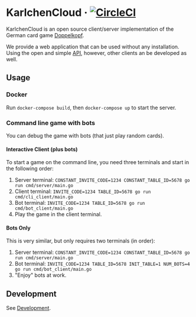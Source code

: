 # KarlchenCloud · [![CircleCI](https://circleci.com/gh/supermihi/karlchencloud.svg?style=shield)](https://circleci.com/gh/supermihi/karlchencloud)

KarlchenCloud is an open source client/server implementation of the German card game
[Doppelkopf](https://en.wikipedia.org/wiki/Doppelkopf).


We provide a web application that can be used without any installation.
Using the open and simple [API](api/README.md), however, other clients an be developed as well.
## Usage
### Docker
Run `docker-compose build`, then `docker-compose up` to start the server.

### Command line game with bots
You can debug the game with bots (that just play random cards).

#### Interactive Client (plus bots)
To start a game on the command line, you need three terminals and start in the
following order:
1. Server terminal:
   `CONSTANT_INVITE_CODE=1234 CONSTANT_TABLE_ID=5678 go run cmd/server/main.go`
1. Client terminal:
   `INVITE_CODE=1234 TABLE_ID=5678 go run cmd/cli_client/main.go`
1. Bot terminal:
   `INVITE_CODE=1234 TABLE_ID=5678 go run cmd/bot_client/main.go`
1. Play the game in the client terminal.

#### Bots Only
This is very similar, but only requires two terminals (in order):
1. Server terminal:
   `CONSTANT_INVITE_CODE=1234 CONSTANT_TABLE_ID=5678 go run cmd/server/main.go`
1. Bot terminal:
   `INVITE_CODE=1234 TABLE_ID=5678 INIT_TABLE=1 NUM_BOTS=4 go run cmd/bot_client/main.go`
1. "Enjoy" bots at work.


## Development
See [Development](Development.md).
